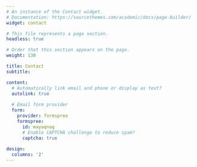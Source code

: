 ```yaml
---
# An instance of the Contact widget.
# Documentation: https://sourcethemes.com/academic/docs/page-builder/
widget: contact

# This file represents a page section.
headless: true

# Order that this section appears on the page.
weight: 130

title: Contact
subtitle:

content:
  # Automatically link email and phone or display as text?
  autolink: true
  
  # Email form provider
  form:
    provider: formspree 
    formspree: 
      id: mayaqnag
      # Enable CAPTCHA challenge to reduce spam?
      captcha: true 
  
design:
  columns: '2'
---
```


